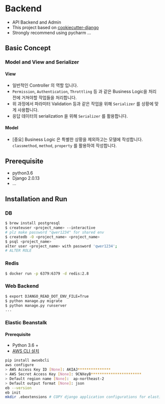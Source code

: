 
# Backend

* API Backend and Admin
* This project based on [cookiecutter-django](https://cookiecutter-django.readthedocs.io/en/latest/)
* Strongly recommend using pycharm ...

## Basic Concept
### Model and View and Serializer
#### View
* 일반적인 Controller 의 역할 입니다.
* `Permission`, `Authentication`, `Throttling` 등 과 같은 Business Logic을 처리전에 거쳐야할 작업들을 처리합니다.
* 위 과정에서 파라미터 Validation 등과 같은 작업을 위해 `Serializer` 를 상황에 맞게 사용합니다.
* 응답 데이터의 serialization 을 위해 `Serializer` 를 활용합니다. 

#### Model 
* [중요] Business Logic 은 특별한 상황을 제외하고는 모델에 작성합니다. `classmethod`, `method`, `property` 를 활용하여 작성합니다.


## Prerequisite
* python3.6
* Django 2.0.13
* ...


## Installation and Run
### DB 
```bash
$ brew install postgresql
$ createuser <project_name> --interactive 
# plz make password "qwer1234" for shared env 
$ createdb -O <project_name> <project_name>
$ psql <project_name>
alter user <project_name> with password 'qwer1234';
# ALTER ROLE
```

### Redis
```bash
$ docker run -p 6379:6379 -d redis:2.8
```


### Web Backend
```bash
$ export DJANGO_READ_DOT_ENV_FILE=True
$ python manage.py migrate
$ python manage.py runserver
...
```


### Elastic Beanstalk
#### Prerequisite
* Python 3.6 +
* [AWS CLI 설치](https://docs.aws.amazon.com/ko_kr/cli/latest/userguide/cli-chap-install.html)

```bash
pip install awsebcli
aws configure
> AWS Access Key ID [None]: AKIAJ***************
> AWS Secret Access Key [None]: 9CNXeyB***********************
> Default region name [None]:  ap-northeast-2
> Default output format [None]: json
eb --version
eb init
mkdir .ebextensions # COPY django application configurations for elastic beanstalk   

```
